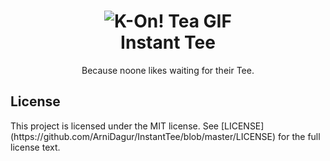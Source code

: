 <h1 align="center">
  <img src="http://i.imgur.com/1KDSE7T.gif" alt="K-On! Tea GIF"/><br>
  Instant Tee
</h1>
<p align="center">Because noone likes waiting for their Tee.</p>

<h2>License</h2>
This project is licensed under the MIT license. See [LICENSE](https://github.com/ArniDagur/InstantTee/blob/master/LICENSE) for the full license text.
